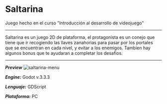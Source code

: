 # Saltarina
Juego hecho en el curso "Introducción al desarrollo de videojuego"

***
Saltarina es un juego 2D de plataforma, el protagonista es un conejo
que tiene que ir recogiendo las llaves zanahorias para pasar por los portales
que se encuentran en cada nivel, y evitar a los enemigos.
Tambien hay algunos bonus que te ayudaran a completar los desafios.
***

***Preview***
![saltarina-menu](https://user-images.githubusercontent.com/51976986/190880045-526324eb-24b8-4c5c-a95c-829578c50ffe.PNG)

***Engine:*** Godot v.3.3.3

***Lenguaje:*** GDScript

***Plataforma:*** PC
